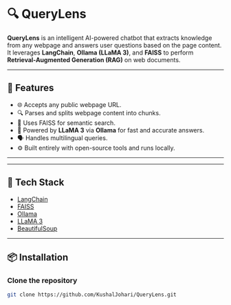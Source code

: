 # 🔍 QueryLens

**QueryLens** is an intelligent AI-powered chatbot that extracts knowledge from any webpage and answers user questions based on the page content. It leverages **LangChain**, **Ollama (LLaMA 3)**, and **FAISS** to perform **Retrieval-Augmented Generation (RAG)** on web documents.

---

## 🚀 Features

- 🌐 Accepts any public webpage URL.
- 🔍 Parses and splits webpage content into chunks.
- 🧠 Uses FAISS for semantic search.
- 🤖 Powered by **LLaMA 3** via **Ollama** for fast and accurate answers.
- 🗣️ Handles multilingual queries.
- ⚙️ Built entirely with open-source tools and runs locally.

---


---

## 🧠 Tech Stack

- [LangChain](https://www.langchain.com/)
- [FAISS](https://github.com/facebookresearch/faiss)
- [Ollama](https://ollama.ai/)
- [LLaMA 3](https://llama.meta.com/)
- [BeautifulSoup](https://pypi.org/project/beautifulsoup4/)

---

## 📦 Installation

### Clone the repository

```bash
git clone https://github.com/KushalJohari/QueryLens.git